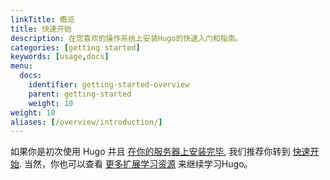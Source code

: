 ```yaml
---
linkTitle: 概览
title: 快速开始
description: 在您喜欢的操作系统上安装Hugo的快速入门和指南。
categories: [getting started]
keywords: [usage,docs]
menu:
  docs:
    identifier: getting-started-overview
    parent: getting-started
    weight: 10
weight: 10
aliases: [/overview/introduction/]
---
```


如果你是初次使用 Hugo 并且 [在你的服务器上安装完毕][installed], 我们推荐你转到 [快速开始][quick start]. 当然，你也可以查看 [更多扩展学习资源][external learning resources] 来继续学习Hugo。

[installed]: /installation/
[quick start]: /getting-started/quick-start/
[external learning resources]: /getting-started/external-learning-resources/
